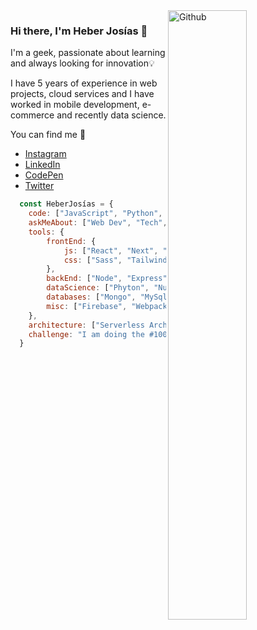 <img width="50%" align="right" alt="Github" src="https://heberjosias.com/img/hero.svg" />

### Hi there, I'm Heber Josías 👋
I'm a geek, passionate about learning and always looking for innovation💡

I have 5 years of experience in web projects, cloud services and I have worked in mobile development, e-commerce and recently data science.

You can find me 🔭
- [Instagram](https://www.instagram.com/josiasheber/)
- [LinkedIn](https://www.linkedin.com/in/heberjosias/)
- [CodePen](https://codepen.io/heberjosias/)
- [Twitter](https://twitter.com/josiasheber/)


```js
  const HeberJosías = {
    code: ["JavaScript", "Python", "CSS", "PHP"],
    askMeAbout: ["Web Dev", "Tech", "Data Science"],
    tools: {
        frontEnd: {
            js: ["React", "Next", "Gatsby", "Vue", "Nuxt"],
            css: ["Sass", "Tailwind", "Materialize", "Vuetify", "Bootstrap"]
        },
        backEnd: ["Node", "Express", "PHP"],
        dataScience: ["Phyton", "NumPy", "Pandas", "Jupyter", "PowerBI"],
        databases: ["Mongo", "MySql", "SqlServer"],
        misc: ["Firebase", "Webpack", "Gulp", "Jest"]
    },
    architecture: ["Serverless Architecture", "Progressive Web applications", "Single Page Applications"],    
    challenge: "I am doing the #100DaysOfCode challenge focused on React and Next"
  }
```


